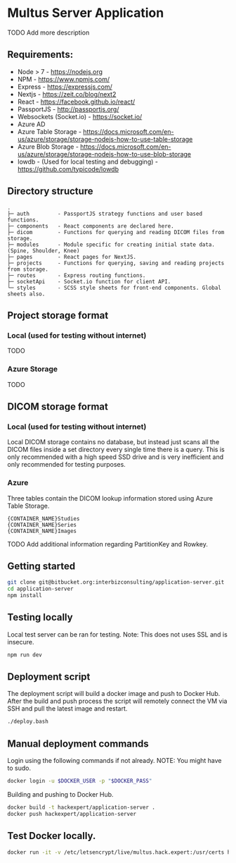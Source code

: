 # Multus Server Application

TODO Add more description

## Requirements:

- Node > 7 - https://nodejs.org
- NPM - https://www.npmjs.com/
- Express - https://expressjs.com/
- Nextjs - https://zeit.co/blog/next2
- React - https://facebook.github.io/react/
- PassportJS - http://passportjs.org/
- Websockets (Socket.io) - https://socket.io/
- Azure AD
- Azure Table Storage - https://docs.microsoft.com/en-us/azure/storage/storage-nodejs-how-to-use-table-storage
- Azure Blob Storage - https://docs.microsoft.com/en-us/azure/storage/storage-nodejs-how-to-use-blob-storage
- lowdb - (Used for local testing and debugging) - https://github.com/typicode/lowdb

## Directory structure

```
.                
├─ auth         - PassportJS strategy functions and user based functions.
├─ components   - React components are declared here.
├─ dicom        - Functions for querying and reading DICOM files from storage.
├─ modules      - Module specific for creating initial state data. (Spine, Shoulder, Knee)
├─ pages        - React pages for NextJS.
├─ projects     - Functions for querying, saving and reading projects from storage.
├─ routes       - Express routing functions.
├─ socketApi    - Socket.io function for client API.
└─ styles       - SCSS style sheets for front-end components. Global sheets also.
```

## Project storage format

### Local (used for testing without internet)

TODO

### Azure Storage 

TODO

## DICOM storage format

### Local (used for testing without internet)

Local DICOM storage contains no database, but instead just scans all the DICOM files inside a set directory every single time there is a query.  This is only recommended with a high speed SSD drive and is very inefficient and only recommended for testing purposes.

### Azure

Three tables contain the DICOM lookup information stored using Azure Table Storage. 

```
{CONTAINER_NAME}Studies
{CONTAINER_NAME}Series
{CONTAINER_NAME}Images
```

TODO Add additional information regarding PartitionKey and Rowkey.

## Getting started

```sh
git clone git@bitbucket.org:interbizconsulting/application-server.git
cd application-server
npm install
```

## Testing locally

Local test server can be ran for testing. Note: This does not uses SSL and is insecure.

```bash
npm run dev
```

## Deployment script

The deployment script will build a docker image and push to Docker Hub. After the build and push process the script will remotely connect the VM via SSH and pull the latest image and restart.

```bash
./deploy.bash
```

## Manual deployment commands

Login using the following commands if not already.  NOTE: You might have to sudo.

```sh
docker login -u $DOCKER_USER -p "$DOCKER_PASS"
```

Building and pushing to Docker Hub.

```sh
docker build -t hackexpert/application-server .
docker push hackexpert/application-server
```

## Test Docker locally.
```bash
docker run -it -v /etc/letsencrypt/live/multus.hack.expert:/usr/certs hackexpert/application-server
```
